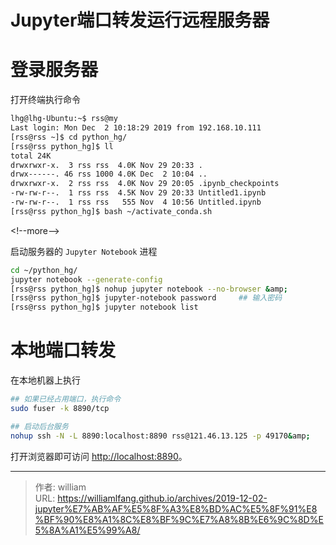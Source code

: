 # Jupyter端口转发运行远程服务器


# 登录服务器

打开终端执行命令

```bash
lhg@lhg-Ubuntu:~$ rss@my
Last login: Mon Dec  2 10:18:29 2019 from 192.168.10.111
[rss@rss ~]$ cd python_hg/
[rss@rss python_hg]$ ll
total 24K
drwxrwxr-x.  3 rss rss  4.0K Nov 29 20:33 .
drwx------. 46 rss 1000 4.0K Dec  2 10:04 ..
drwxrwxr-x.  2 rss rss  4.0K Nov 29 20:05 .ipynb_checkpoints
-rw-rw-r--.  1 rss rss  4.5K Nov 29 20:33 Untitled1.ipynb
-rw-rw-r--.  1 rss rss   555 Nov  4 10:56 Untitled.ipynb
[rss@rss python_hg]$ bash ~/activate_conda.sh
```
&lt;!--more--&gt;

启动服务器的 `Jupyter Notebook` 进程

```bash
cd ~/python_hg/
jupyter notebook --generate-config
[rss@rss python_hg]$ nohup jupyter notebook --no-browser &amp;
[rss@rss python_hg]$ jupyter-notebook password     ## 输入密码
[rss@rss python_hg]$ jupyter notebook list
```

# 本地端口转发

在本地机器上执行

```bash
## 如果已经占用端口，执行命令
sudo fuser -k 8890/tcp

## 启动后台服务
nohup ssh -N -L 8890:localhost:8890 rss@121.46.13.125 -p 49170&amp;
```

打开浏览器即可访问 [http://localhost:8890](http://localhost:8890)。


---

> 作者: william  
> URL: https://williamlfang.github.io/archives/2019-12-02-jupyter%E7%AB%AF%E5%8F%A3%E8%BD%AC%E5%8F%91%E8%BF%90%E8%A1%8C%E8%BF%9C%E7%A8%8B%E6%9C%8D%E5%8A%A1%E5%99%A8/  

